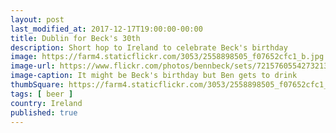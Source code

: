 ```yaml
---
layout: post
last_modified_at: 2017-12-17T19:00:00-00:00
title: Dublin for Beck's 30th
description: Short hop to Ireland to celebrate Beck's birthday
image: https://farm4.staticflickr.com/3053/2558898505_f07652cfc1_b.jpg
image-url: https://www.flickr.com/photos/bennbeck/sets/72157605542732131
image-caption: It might be Beck's birthday but Ben gets to drink
thumbSquare: https://farm4.staticflickr.com/3053/2558898505_f07652cfc1_q.jpg
tags: [ beer ]
country: Ireland
published: true
---
```

